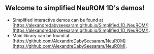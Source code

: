 ## Welcome to simplified NeuROM 1D's demos!


* Simplified interactive demos can be found at [https://alexandredabyseesaram.github.io/Simplified_1D_NeuROM/](https://alexandredabyseesaram.github.io/Simplified_1D_NeuROM/).
* Main library can be found at [https://github.com/AlexandreDabySeesaram/NeuROM](https://github.com/AlexandreDabySeesaram/NeuROM).